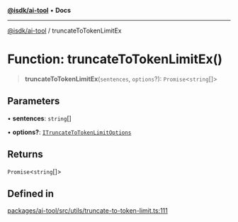 [**@isdk/ai-tool**](../README.md) • **Docs**

***

[@isdk/ai-tool](../globals.md) / truncateToTokenLimitEx

# Function: truncateToTokenLimitEx()

> **truncateToTokenLimitEx**(`sentences`, `options`?): `Promise`\<`string`[]\>

## Parameters

• **sentences**: `string`[]

• **options?**: [`ITruncateToTokenLimitOptions`](../interfaces/ITruncateToTokenLimitOptions.md)

## Returns

`Promise`\<`string`[]\>

## Defined in

[packages/ai-tool/src/utils/truncate-to-token-limit.ts:111](https://github.com/isdk/ai-tool.js/blob/e324043799402aa2caa41711a9168487ab85c166/src/utils/truncate-to-token-limit.ts#L111)
